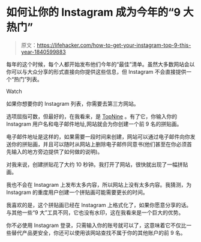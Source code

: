# 如何让你的 Instagram 成为今年的“9 大热门”

> 原文：<https://lifehacker.com/how-to-get-your-instagram-top-9-this-year-1840599883>

每年的这个时候，每个人都开始发布他们今年的“最佳”清单。虽然大多数网站会以你可以与大众分享的形式直接向你提供这些信息，但 Instagram 不会直接提供一个“热门”列表。

Watch

如果你想要你的 Instagram 列表，你需要去第三方网站。

选项屈指可数，但最好的，在我看来，是 [TopNine](https://topnine.co/) 。有了它，你输入你的 Instagram 用户名和电子邮件地址,网站就会为你创建一个前 9 名的拼贴画。

电子邮件地址是这样的，如果需要一段时间来创建，网站可以通过电子邮件向你发送你的拼贴画，并且可以随时从网站上删除电子邮件同意书(他们甚至在你必须首先输入的地方旁边提供了如何做的说明)。

对我来说，创建拼贴花了大约 10 秒钟。我打开了网站，很快就出现了一幅拼贴画。

我也不会在 Instagram 上发布太多内容，所以网站上没有太多内容。我猜测，为 Instagram 的重度用户创建一个拼贴画可能需要更长的时间。

我喜欢的是，这个拼贴画已经在 Instagram 上格式化了，如果你愿意分享的话。与其他一些“9 大”工具不同，它也没有水印，这在我看来是一个巨大的优势。

你不必使用 Instagram 登录，只需输入你的账号就可以了，这意味着它不仅比一些替代产品更安全，你还可以使用该网站查找不属于你的其他账户的前 9 名。